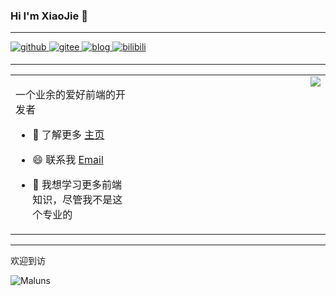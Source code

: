 ### Hi I'm XiaoJie 👋

----

<a href="https://github.com/jiege6919" target="_blank">
  <img src=https://img.shields.io/badge/github-%2324292e.svg?&style=for-the-badge&logo=github&logoColor=white alt=github style="margin-bottom: 5px;" />
</a>
<a href="https://gitee.com/xiaojie4348" target="_blank">
  <img src=https://img.shields.io/badge/gitee-C71D23.svg?&style=for-the-badge&logo=gitee&logoColor=white alt=gitee style="margin-bottom: 5px;" />
</a>
<a href="https://www.yangjie.site/record" target="_blank">
 <img src=https://img.shields.io/badge/bolg-8188f9?style=for-the-badge&logoColor=white&logo=HTML5 alt=blog style="margin-bottom: 5px;" />
</a>
<a href="https://space.bilibili.com/646325099" target="_blank">
 <img src=https://img.shields.io/badge/bilibili-00a1d6?style=for-the-badge&logo=bilibili&logoColor=white alt=bilibili style="margin-bottom: 5px;" />
</a>

----
 
<table>
  <tr>
    <td valign="top" width="40%">
      
一个业余的爱好前端的开发者
- 💬 了解更多 [主页](https://www.yangjie.site/)
- 😄 联系我 [Email](mailto:ok@yangjie.site)
- 🌱 我想学习更多前端知识，尽管我不是这个专业的
      
    </td>
    <td valign="top">
      <div align="center">
        <img align="right" src="https://github-readme-stats.vercel.app/api?username=jiege6919&show_icons=true&count_private=true&hide=prs&theme=material-palenight&hide_border=true"/>
      </div>  
    </td>
  </tr>
</table>  

----
 
欢迎到访

<img src="https://count.getloli.com/get/@Maluns?theme=rule34" alt="Maluns" />
